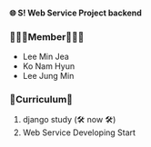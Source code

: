 #### 🌐 S! Web Service Project backend

<h3>🧑🏻‍💻Member🧑🏻‍💻</h3>

- Lee Min Jea 
- Ko Nam Hyun
- Lee Jung Min

<h3>📓Curriculum📓</h3>
<ol>
    <li>django study (🛠 now 🛠) </li>
    <li>Web Service Developing Start</li>
</ol>